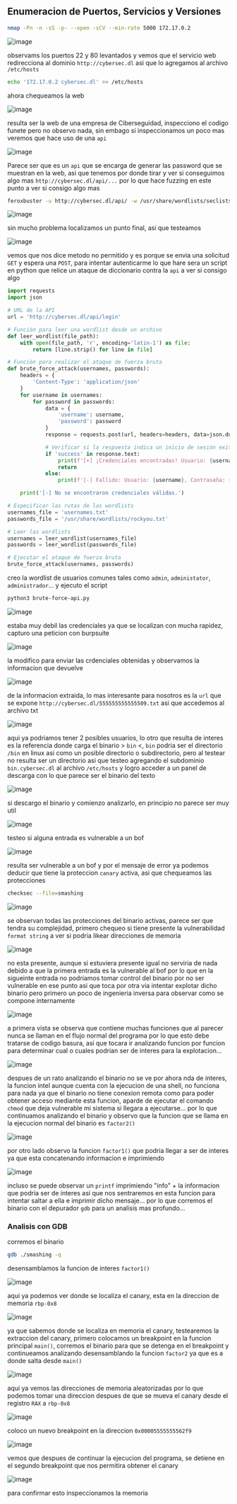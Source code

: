 ## Enumeracion de Puertos, Servicios y Versiones

```bash
nmap -Pn -n -sS -p- --open -sCV --min-rate 5000 172.17.0.2
```

![image](https://github.com/user-attachments/assets/1f313174-c9b0-4962-8a18-358873b3e4d1)

observams los puertos 22 y 80 levantados y vemos que el servicio web redirecciona al dominio `http://cybersec.dl` asi que lo agregamos al archivo `/etc/hosts`

```bash
echo '172.17.0.2 cybersec.dl' >> /etc/hosts
```

ahora chequeamos la web

![image](https://github.com/user-attachments/assets/93951116-7cf1-48f8-a2c5-7008f0f2d60e)

resulta ser la web de una empresa de Ciberseguidad, inspecciono el codigo funete pero no observo nada, sin embago si inspeccionamos un poco mas veremos que hace uso de
una `api`

![image](https://github.com/user-attachments/assets/f3447ba9-5b85-4ed7-9cff-94693a375776)

Parece ser que es un `api` que se encarga de generar las password que se muestran en la web, asi que tenemos por donde tirar y ver si conseguimos algo mas `http://cybersec.dl/api/...`
por lo que hace fuzzing en este punto a ver si consigo algo mas

```bash
feroxbuster -u http://cybersec.dl/api/ -w /usr/share/wordlists/seclists/Discovery/Web-Content/directory-list-lowercase-2.3-medium.txt -x txt,php,bak,db,py,html,js,jpg,png,git,sh -t 200 --random-agent --no-state -d 5
```

![image](https://github.com/user-attachments/assets/81cf5a72-a9db-40c3-9cfc-429bf6826ed7)

sin mucho problema localizamos un punto final, asi que testeamos

![image](https://github.com/user-attachments/assets/fb52d54c-df14-49c1-b841-322b89e77a1d)

vemos que nos dice metodo no permitido y es porque se envia una solicitud `GET` y espera una `POST`, para intentar autenticarme lo que hare sera un script en python
que relice un ataque de diccionario contra la `api` a ver si consigo algo

```python
import requests
import json

# URL de la API
url = 'http://cybersec.dl/api/login'

# Función para leer una wordlist desde un archivo
def leer_wordlist(file_path):
    with open(file_path, 'r', encoding='latin-1') as file:
        return [line.strip() for line in file]

# Función para realizar el ataque de fuerza bruta
def brute_force_attack(usernames, passwords):
    headers = {
        'Content-Type': 'application/json'
    }
    for username in usernames:
        for password in passwords:
            data = {
                'username': username,
                'password': password
            }
            response = requests.post(url, headers=headers, data=json.dumps(data))

            # Verificar si la respuesta indica un inicio de sesión exitoso
            if 'success' in response.text:
                print(f'[+] ¡Credenciales encontradas! Usuario: {username}, Contraseña: {password}')
                return
            else:
                print(f'[-] Fallido: Usuario: {username}, Contraseña: {password}')

    print('[-] No se encontraron credenciales válidas.')

# Especificar las rutas de las wordlists
usernames_file = 'usernames.txt'
passwords_file = '/usr/share/wordlists/rockyou.txt'

# Leer las wordlists
usernames = leer_wordlist(usernames_file)
passwords = leer_wordlist(passwords_file)

# Ejecutar el ataque de fuerza bruta
brute_force_attack(usernames, passwords)
```
creo la wordlist de usuarios comunes tales como `admin`, `administator`, `administrador`... y ejecuto el script


```bash
python3 brute-force-api.py
```

![image](https://github.com/user-attachments/assets/5bacda20-73fc-43f7-ae90-c1de8786d5db)

estaba muy debil las credenciales ya que se localizan con mucha rapidez, capturo una peticion con burpsuite

![image](https://github.com/user-attachments/assets/1dd920df-b231-4262-9af9-8a518fb08c9a)

la modifico para enviar las crdenciales obtenidas y observamos la informacion que devuelve

![image](https://github.com/user-attachments/assets/0457875f-89de-46bd-9cdf-7e511bf02987)

de la informacion extraida, lo mas interesante para nosotros es la `url` que se expone `http://cybersec.dl/555555555555509.txt` asi que accedemos al archivo txt

![image](https://github.com/user-attachments/assets/561156f7-b486-4379-b73e-4e5e715ae049)

aqui ya podriamos tener 2 posibles usuarios, lo otro que resulta de interes es la referencia donde carga el binario > `bin` <, `bin` podria ser el directorio `/bin` en 
linux asi como un posible directorio o subdirectorio, pero al testear no resulta ser un directorio asi que testeo agregando el subdominio `bin.cybersec.dl` al archivo
`/etc/hosts` y logro acceder a un panel de descarga con lo que parece ser el binario del texto

![image](https://github.com/user-attachments/assets/3c6db733-c0d8-4765-9fb6-a2fb9211259e)

si descargo el binario y comienzo analizarlo, en principio no parece ser muy util

![image](https://github.com/user-attachments/assets/1307bdf2-863e-4dea-84c8-ef512cd78a0d)

testeo si alguna entrada es vulnerable a un bof

![image](https://github.com/user-attachments/assets/93949671-dda7-41ee-858f-322a80436b18)

resulta ser vulnerable a un bof y por el mensaje de error ya podemos deducir que tiene la proteccion `canary` activa, asi que chequeamos las protecciones

```bash
checksec --file=smashing 
```

![image](https://github.com/user-attachments/assets/355734ac-c09d-4d1a-8e53-96c5839e6665)

se observan todas las protecciones del binario activas, parece ser que tendra su complejidad, primero chequeo si tiene presente la vulnerabilidad `format string` a ver
si podria likear direcciones de memoria

![image](https://github.com/user-attachments/assets/8977d013-7ede-4e91-8a60-1bf78e1d18fd)

no esta presente, aunque si estuviera presente igual no serviria de nada debido a que la primera entrada es la vulnerable al bof por lo que en la sigueinte entrada no
podriamos tomar control del binario por no ser vulnerable en ese punto asi que toca por otra via intentar explotar dicho binario pero primero un poco de ingenieria inversa
para observar como se compone internamente

![image](https://github.com/user-attachments/assets/076325ef-1c04-4d65-963b-06a6b55912d2)

a primera vista se observa que contiene muchas funciones que al parecer nunca se llaman en el flujo normal del programa por lo que esto debe tratarse de codigo basura, asi
que tocara ir analizando funcion por funcion para determinar cual o cuales podrian ser de interes para la explotacion...

![image](https://github.com/user-attachments/assets/100777e6-0d8e-4465-a00d-64ef935d69e8)

despues de un rato analizando el binario no se ve por ahora nda de interes, la funcion intel aunque cuenta con la ejecucion de una shell, no funciona para nada ya que el
binario no tiene conexion remota como para poder obtener acceso mediante esta funcion, aparde de ejecutar el comando `chmod` que deja vulnerable mi sistema si llegara a
ejecutarse... por lo que continuamos analizando el binario y observo que la funcion que se llama en la ejecucion normal del binario es `factor2()`

![image](https://github.com/user-attachments/assets/dee060c5-462f-46bf-be38-bb490dcfdb30)

por otro lado observo la funcion `factor1()` que podria llegar a ser de interes ya que esta concatenando informacion e imprimiendo

![image](https://github.com/user-attachments/assets/3958ba2e-111c-466c-b325-3d5e922941b4)

incluso se puede observar un `printf` imprimiendo "info" + la informacion que podria ser de interes asi que nos sentraremos en esta funcion para intentar saltar a ella
e imprimir dicho mensaje... por lo que corremos el binario con el depurador `gdb` para un analisis mas profundo...

### Analisis con GDB

corremos el binario

```bash
gdb ./smashing -q
```

desensamblamos la funcion de interes `factor1()`

![image](https://github.com/user-attachments/assets/3d4a8df7-f12e-4687-8bf2-417a52c4d518)

aqui ya podemos ver donde se localiza el canary, esta en la direccion de memoria `rbp-0x8`

![image](https://github.com/user-attachments/assets/38538e46-551d-46cb-93d3-40be6317947c)

ya que sabemos donde se localiza en memoria el canary, testearemos la extraccion del canary, primero colocamos un breakpoint en la funcion principal `main()`, corremos
el binario para que se detenga en el breakpoint y continueamos analizando desensamblando la funcion `factor2` ya que es a donde salta desde `main()`

![image](https://github.com/user-attachments/assets/12e23eed-57f8-4588-a608-4e2c8d87b7dd)

aqui ya vemos las direcciones de memoria aleatorizadas por lo que podemos tomar una direccion despues de que se mueva el canary desde el registro `RAX` a `rbp-0x8`

![image](https://github.com/user-attachments/assets/72c0b1a6-9d5a-4467-a582-9940d962bf83)

coloco un nuevo breakpoint en la direccion `0x00005555555562f9`

![image](https://github.com/user-attachments/assets/1d46e000-aa78-4d87-b386-fb820d27c3e0)

vemos que despues de continuar la ejecucion del programa, se detiene en el segundo breakpoint que nos permitira obtener el canary

![image](https://github.com/user-attachments/assets/0ca82470-e33e-4e22-8dd0-709ed0d7e10c)

para confirmar esto inspeccionamos la memoria
























